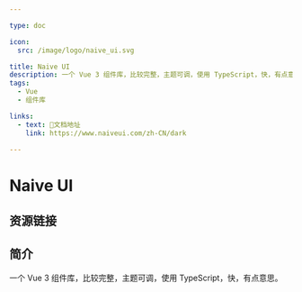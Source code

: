 ```yaml
---

type: doc

icon:
  src: /image/logo/naive_ui.svg

title: Naive UI
description: 一个 Vue 3 组件库，比较完整，主题可调，使用 TypeScript，快，有点意思。
tags:
  - Vue
  - 组件库

links:
  - text: 📖文档地址
    link: https://www.naiveui.com/zh-CN/dark

---
```


<ShowLogo />

# Naive UI

<ShowTags />

<ShowBreadcrumb />

## 资源链接

<ShowLinks />

## 简介

一个 Vue 3 组件库，比较完整，主题可调，使用 TypeScript，快，有点意思。
